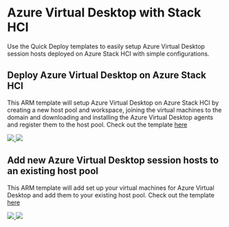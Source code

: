 # Azure Virtual Desktop with Stack HCI

Use the Quick Deploy templates to easily setup Azure Virtual Desktop session hosts deployed on Azure Stack HCI with simple configurations.

## Deploy  Azure Virtual Desktop on Azure Stack HCI
This ARM template will setup Azure Virtual Desktop on Azure Stack HCI by creating a new host pool and workspace, joining the virtual machines to the domain and downloading and installing the Azure Virtual Desktop agents and register them to the host pool.
Check out the template [here](https://github.com/Azure/RDS-Templates/blob/master/ARM-wvd-templates/HCI/FastTrack/CreateHciHostpoolFastTrackTemplate.json)

<a  href="https://portal.azure.com/#create/Microsoft.Template/uri/https%3A%2F%2Fraw.githubusercontent.com%2FAzure%2FRDS-Templates%2Fmaster%2FARM-wvd-templates%2FHCI%2FFastTrack%2FCreateHciHostpoolFastTrackTemplate.json"  target="_blank">
	<img  src="http://azuredeploy.net/deploybutton.png"/>
</a>

<a  href="http://armviz.io/#/?load=https%3A%2F%2Fraw.githubusercontent.com%2FAzure%2FRDS-Templates%2Fmaster%2FARM-wvd-templates%2FHCI%2FFastTrack%2FCreateHciHostpoolFastTrackTemplate.json"  target="_blank">
<img  src="http://armviz.io/visualizebutton.png"/>
</a>

## Add new Azure Virtual Desktop session hosts to an existing host pool
This ARM template will add set up your virtual machines for Azure Virtual Desktop and add them to your existing host pool.
Check out the template [here](https://github.com/Azure/RDS-Templates/blob/master/ARM-wvd-templates/HCI/FastTrack/AddHciVirtualMachinesFastTrackTemplate.json)

<a  href="https://portal.azure.com/#create/Microsoft.Template/uri/https%3A%2F%2Fraw.githubusercontent.com%2FAzure%2FRDS-Templates%2Fmaster%2FARM-wvd-templates%2FHCI%2FFastTrack%2FAddHciVirtualMachinesFastTrackTemplate.json"  target="_blank">
	<img  src="http://azuredeploy.net/deploybutton.png"/>
</a>

<a  href="http://armviz.io/#/?load=https%3A%2F%2Fraw.githubusercontent.com%2FAzure%2FRDS-Templates%2Fmaster%2FARM-wvd-templates%2FHCI%2FFastTrack%2FAddHciVirtualMachinesFastTrackTemplate.json"  target="_blank">
	<img  src="http://armviz.io/visualizebutton.png"/>
</a>